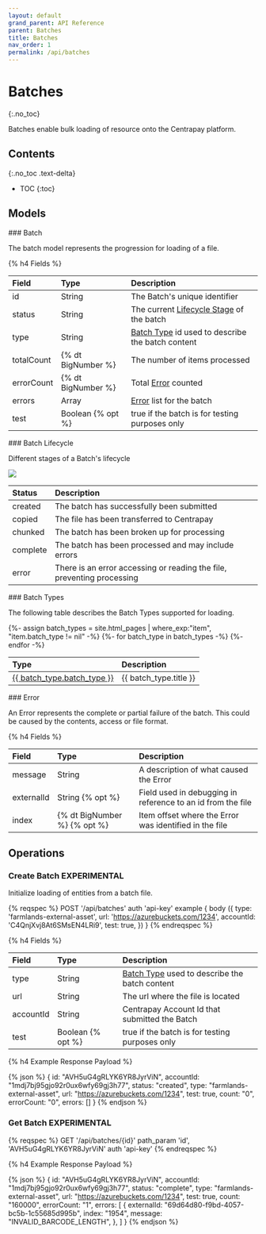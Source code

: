 ```yaml
---
layout: default
grand_parent: API Reference
parent: Batches
title: Batches
nav_order: 1
permalink: /api/batches
---
```


# Batches
{:.no_toc}

Batches enable bulk loading of resource onto the Centrapay platform.

## Contents
{:.no_toc .text-delta}

* TOC
{:toc}

## Models

<a name="batch">
### Batch

The batch model represents the progression for loading of a file.

{% h4 Fields %}

|   Field    |        Type        |                     Description                      |
| :--------- | :----------------- | :--------------------------------------------------- |
| id         | String             | The Batch's unique identifier                        |
| status     | String             | The current [Lifecycle Stage][] of the batch         |
| type       | String             | [Batch Type][] id used to describe the batch content |
| totalCount | {% dt BigNumber %} | The number of items processed                        |
| errorCount | {% dt BigNumber %} | Total [Error][] counted                              |
| errors     | Array              | [Error][] list for the batch                         |
| test       | Boolean {% opt %}  | true if the batch is for testing purposes only       |


<a name="batch-lifecycle">
### Batch Lifecycle

Different stages of a Batch's lifecycle

<img src="{{site.url}}/images/batch-lifecycle.png" style="display: block; margin: auto;" />

|  Status  |                              Description                               |
| :------- | :--------------------------------------------------------------------- |
| created  | The batch has successfully been submitted                              |
| copied   | The file has been transferred to Centrapay                             |
| chunked  | The batch has been broken up for processing                            |
| complete | The batch has been processed and may include errors                    |
| error    | There is an error accessing or reading the file, preventing processing |

<a name="batch-types">
### Batch Types

The following table describes the Batch Types supported for loading.

<table>
  <thead>
    <tr style="text-align: left">
      <th>Type</th>
      <th>Description</th>
    </tr>
  </thead>
  <tbody>
    {%- assign batch_types = site.html_pages | where_exp:"item", "item.batch_type != nil" -%}
    {%- for batch_type in batch_types -%}
    <tr>
      <td>
        <a href="{{ batch_type.url | absolute_url }}">{{ batch_type.batch_type }}</a>
      </td>
      <td>
       {{ batch_type.title }}
      </td>
    </tr>
    {%- endfor -%}
  </tbody>
</table>

<a name="error">
### Error

An Error represents the complete or partial failure of the batch. This could be caused by the contents, access or file format.

{% h4 Fields %}

|  Field     |  Type                        |              Description                                    |
| :--------- | :--------------------------- | :---------------------------------------------------------- |
| message    | String                       | A description of what caused the Error                      |
| externalId | String {% opt %}             | Field used in debugging in reference to an id from the file |
| index      | {% dt BigNumber %} {% opt %} | Item offset where the Error was identified in the file      |

## Operations

### Create Batch **EXPERIMENTAL**

Initialize loading of entities from a batch file.

{% reqspec %}
  POST '/api/batches'
  auth 'api-key'
  example {
    body ({
      type: 'farmlands-external-asset',
      url: 'https://azurebuckets.com/1234',
      accountId: 'C4QnjXvj8At6SMsEN4LRi9',
      test: true,
    })
  }
{% endreqspec %}

{% h4 Fields %}

|   Field   |  Type              |                    Description                        |
| :-------- | :----------------- | :---------------------------------------------------- |
| type      | String             | [Batch Type][] used to describe the batch content     |
| url       | String             | The url where the file is located                     |
| accountId | String             | Centrapay Account Id that submitted the Batch         |
| test      | Boolean {% opt %}  | true if the batch is for testing purposes only        |


{% h4 Example Response Payload %}

{% json %}
{
	id: "AVH5uG4gRLYK6YR8JyrViN",
  accountId: "1mdj7bj95gjo92r0ux6wfy69gj3h77",
	status: "created",
	type: "farmlands-external-asset",
  url: "https://azurebuckets.com/1234",
  test: true,
	count: "0",
	errorCount: "0",
	errors: []
}
{% endjson %}

### Get Batch **EXPERIMENTAL**

{% reqspec %}
  GET '/api/batches/{id}'
  path_param 'id', 'AVH5uG4gRLYK6YR8JyrViN'
  auth 'api-key'
{% endreqspec %}

{% h4 Example Response Payload %}

{% json %}
{
	id: "AVH5uG4gRLYK6YR8JyrViN",
  accountId: "1mdj7bj95gjo92r0ux6wfy69gj3h77",
	status: "complete",
	type: "farmlands-external-asset",
  url: "https://azurebuckets.com/1234",
  test: true,
	count: "160000",
	errorCount: "1",
	errors: [
		{
			externalId: "69d64d80-f9bd-4057-bc5b-1c55685d995b",
			index: "1954",
			message: "INVALID_BARCODE_LENGTH",
		},
	]
}
{% endjson %}

[Batch Type]: #batch-types
[Lifecycle Stage]: #batch-lifecycle
[Error]: #error
[Errors]: #error
